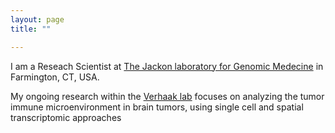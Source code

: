 ```yaml
---
layout: page
title: ""

---
```

I am a Reseach Scientist at [The Jackon laboratory for Genomic Medecine] in Farmington, CT, USA. 

My ongoing research within the [Verhaak lab] focuses on analyzing the tumor immune microenvironment in brain tumors, using single cell  and spatial transcriptomic approaches


[Verhaak lab]: https://verhaaklab.com/
[The Jackon laboratory for Genomic Medecine]: https://www.jax.org/

